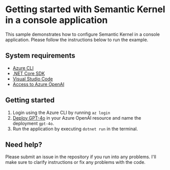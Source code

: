 # Getting started with Semantic Kernel in a console application

This sample demonstrates how to configure Semantic Kernel in a console application.
Please follow the instructions below to run the example.

## System requirements

- [Azure CLI](https://docs.microsoft.com/en-us/cli/azure/install-azure-cli)
- [.NET Core SDK](https://dotnet.microsoft.com/download)
- [Visual Studio Code](https://code.visualstudio.com/download)
- [Access to Azure OpenAI](https://learn.microsoft.com/en-us/azure/ai-services/openai/how-to/create-resource?pivots=web-portal)
  
## Getting started

1. Login using the Azure CLI by running `az login`
2. [Deploy GPT-4o](https://learn.microsoft.com/en-us/azure/ai-services/openai/how-to/create-resource?pivots=web-portal#deploy-a-model) in your Azure OpenAI resource and name the deployment `gpt-4o`. 
3. Run the application by executing `dotnet run` in the terminal.

## Need help?

Please submit an issue in the repository if you run into any problems. I'll make sure to
clarify instructions or fix any problems with the code.
